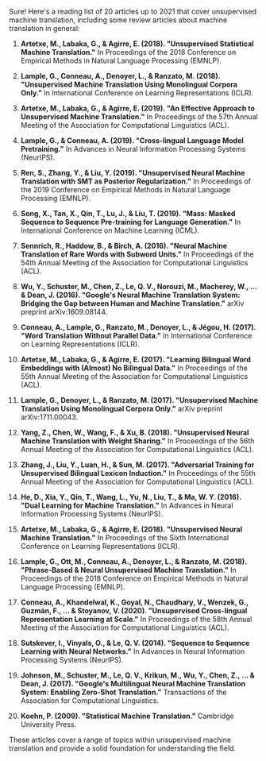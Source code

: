 Sure! Here's a reading list of 20 articles up to 2021 that cover unsupervised machine translation, including some review articles about machine translation in general:

1. **Artetxe, M., Labaka, G., & Agirre, E. (2018). "Unsupervised Statistical Machine Translation."** In Proceedings of the 2018 Conference on Empirical Methods in Natural Language Processing (EMNLP).
   
2. **Lample, G., Conneau, A., Denoyer, L., & Ranzato, M. (2018). "Unsupervised Machine Translation Using Monolingual Corpora Only."** In International Conference on Learning Representations (ICLR).

3. **Artetxe, M., Labaka, G., & Agirre, E. (2019). "An Effective Approach to Unsupervised Machine Translation."** In Proceedings of the 57th Annual Meeting of the Association for Computational Linguistics (ACL).

4. **Lample, G., & Conneau, A. (2019). "Cross-lingual Language Model Pretraining."** In Advances in Neural Information Processing Systems (NeurIPS).

5. **Ren, S., Zhang, Y., & Liu, Y. (2019). "Unsupervised Neural Machine Translation with SMT as Posterior Regularization."** In Proceedings of the 2019 Conference on Empirical Methods in Natural Language Processing (EMNLP).

6. **Song, X., Tan, X., Qin, T., Lu, J., & Liu, T. (2019). "Mass: Masked Sequence to Sequence Pre-training for Language Generation."** In International Conference on Machine Learning (ICML).

7. **Sennrich, R., Haddow, B., & Birch, A. (2016). "Neural Machine Translation of Rare Words with Subword Units."** In Proceedings of the 54th Annual Meeting of the Association for Computational Linguistics (ACL).

8. **Wu, Y., Schuster, M., Chen, Z., Le, Q. V., Norouzi, M., Macherey, W., ... & Dean, J. (2016). "Google's Neural Machine Translation System: Bridging the Gap between Human and Machine Translation."** arXiv preprint arXiv:1609.08144.

9. **Conneau, A., Lample, G., Ranzato, M., Denoyer, L., & Jégou, H. (2017). "Word Translation Without Parallel Data."** In International Conference on Learning Representations (ICLR).

10. **Artetxe, M., Labaka, G., & Agirre, E. (2017). "Learning Bilingual Word Embeddings with (Almost) No Bilingual Data."** In Proceedings of the 55th Annual Meeting of the Association for Computational Linguistics (ACL).

11. **Lample, G., Denoyer, L., & Ranzato, M. (2017). "Unsupervised Machine Translation Using Monolingual Corpora Only."** arXiv preprint arXiv:1711.00043.

12. **Yang, Z., Chen, W., Wang, F., & Xu, B. (2018). "Unsupervised Neural Machine Translation with Weight Sharing."** In Proceedings of the 56th Annual Meeting of the Association for Computational Linguistics (ACL).

13. **Zhang, J., Liu, Y., Luan, H., & Sun, M. (2017). "Adversarial Training for Unsupervised Bilingual Lexicon Induction."** In Proceedings of the 55th Annual Meeting of the Association for Computational Linguistics (ACL).

14. **He, D., Xia, Y., Qin, T., Wang, L., Yu, N., Liu, T., & Ma, W. Y. (2016). "Dual Learning for Machine Translation."** In Advances in Neural Information Processing Systems (NeurIPS).

15. **Artetxe, M., Labaka, G., & Agirre, E. (2018). "Unsupervised Neural Machine Translation."** In Proceedings of the Sixth International Conference on Learning Representations (ICLR).

16. **Lample, G., Ott, M., Conneau, A., Denoyer, L., & Ranzato, M. (2018). "Phrase-Based & Neural Unsupervised Machine Translation."** In Proceedings of the 2018 Conference on Empirical Methods in Natural Language Processing (EMNLP).

17. **Conneau, A., Khandelwal, K., Goyal, N., Chaudhary, V., Wenzek, G., Guzmán, F., ... & Stoyanov, V. (2020). "Unsupervised Cross-lingual Representation Learning at Scale."** In Proceedings of the 58th Annual Meeting of the Association for Computational Linguistics (ACL).

18. **Sutskever, I., Vinyals, O., & Le, Q. V. (2014). "Sequence to Sequence Learning with Neural Networks."** In Advances in Neural Information Processing Systems (NeurIPS).

19. **Johnson, M., Schuster, M., Le, Q. V., Krikun, M., Wu, Y., Chen, Z., ... & Dean, J. (2017). "Google's Multilingual Neural Machine Translation System: Enabling Zero-Shot Translation."** Transactions of the Association for Computational Linguistics.

20. **Koehn, P. (2009). "Statistical Machine Translation."** Cambridge University Press.

These articles cover a range of topics within unsupervised machine translation and provide a solid foundation for understanding the field.